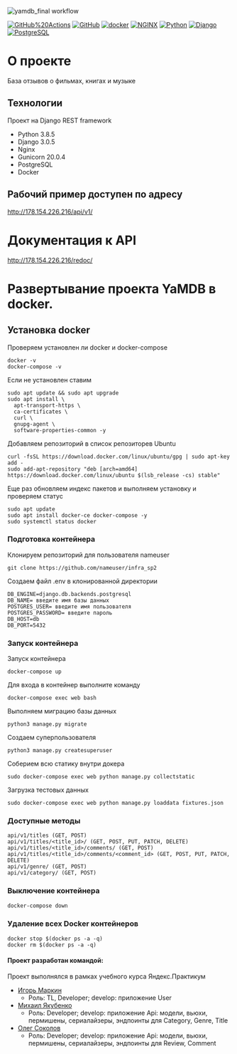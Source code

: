 
![yamdb_final workflow](https://github.com/Olegnim/yamdb_final/workflows/yamdb_workflow/badge.svg)

[![GitHub%20Actions](https://img.shields.io/badge/-GitHub%20Actions-464646??style=flat-square&logo=GitHub%20actions)](https://github.com/features/actions)
[![GitHub](https://img.shields.io/badge/-GitHub-464646??style=flat-square&logo=GitHub)](https://github.com/)
[![docker](https://img.shields.io/badge/-Docker-464646??style=flat-square&logo=docker)](https://www.docker.com/)
[![NGINX](https://img.shields.io/badge/-NGINX-464646??style=flat-square&logo=NGINX)](https://nginx.org/ru/)
[![Python](https://img.shields.io/badge/-Python-464646??style=flat-square&logo=Python)](https://www.python.org/)
[![Django](https://img.shields.io/badge/-Django-464646??style=flat-square&logo=Django)](https://www.djangoproject.com/)
[![PostgreSQL](https://img.shields.io/badge/-PostgreSQL-464646??style=flat-square&logo=PostgreSQL)](https://www.postgresql.org/)



# О проекте

База отзывов о фильмах, книгах и музыке

## Технологии

Проект на Django REST framework
- Python 3.8.5
- Django 3.0.5
- Nginx
- Gunicorn 20.0.4
- PostgreSQL
- Docker

## Рабочий пример доступен по адресу

http://178.154.226.216/api/v1/

# Документация к API

http://178.154.226.216/redoc/

# Развертывание проекта YaMDB в docker. 

## Установка docker

Проверяем установлен ли docker и docker-compose

```
docker -v
docker-compose -v
```

Если не установлен ставим

```
sudo apt update && sudo apt upgrade
sudo apt install \
  apt-transport-https \
  ca-certificates \
  curl \
  gnupg-agent \
  software-properties-common -y
```

Добавляем репозиторий в список репозиторев Ubuntu  

```
curl -fsSL https://download.docker.com/linux/ubuntu/gpg | sudo apt-key add -
sudo add-apt-repository "deb [arch=amd64] https://download.docker.com/linux/ubuntu $(lsb_release -cs) stable" 
```

Еще раз обновляем индекс пакетов и выполняем установку и проверяем статус

```
sudo apt update
sudo apt install docker-ce docker-compose -y
sudo systemctl status docker
```

### Подготовка контейнера

Клонируем репозиторий для пользователя nameuser

```
git clone https://github.com/nameuser/infra_sp2
```

Создаем файл .env в клонированной директории

```
DB_ENGINE=django.db.backends.postgresql 
DB_NAME= введите имя базы данных
POSTGRES_USER= введите имя пользователя
POSTGRES_PASSWORD= введите пароль
DB_HOST=db 
DB_PORT=5432 
```

### Запуск контейнера

Запуск контейнера

```
docker-compose up
```

Для входа в контейнер выполните команду

```
docker-compose exec web bash
```

Выполняем миграцию базы данных

```
python3 manage.py migrate
```

Создаем суперпользователя

```
python3 manage.py createsuperuser
```

Соберием всю статику внутри докера 

```
sudo docker-compose exec web python manage.py collectstatic
```

Загрузка тестовых данных 

```
sudo docker-compose exec web python manage.py loaddata fixtures.json
```

### Доступные методы

```
api/v1/titles (GET, POST)
api/v1/titles/<title_id>/ (GET, POST, PUT, PATCH, DELETE)
api/v1/titles/<title_id>/comments/ (GET, POST)
api/v1/titles/<title_id>/comments/<comment_id> (GET, POST, PUT, PATCH, DELETE)
api/v1/genre/ (GET, POST)
api/v1/category/ (GET, POST)
```

### Выключение контейнера

```bash
docker-compose down

```

### Удаление всех Docker контейнеров

```
docker stop $(docker ps -a -q)
docker rm $(docker ps -a -q)
```


#### Проект разработан командой:

Проект выполнялся в рамках учебного курса Яндекс.Практикум

* [Игорь Маркин](https://github.com/igor-markin/)
  - Роль: TL, Developer; develop: приложение User
* [Михаил Якубенко](https://github.com/vbifaa)
  - Роль: Developer; develop: приложение Api: модели, вьюхи, пермишены, сериалайзеры, эндпоинты для Category, Genre, Title
* [Олег Соколов](https://github.com/olegnim)
  - Роль: Developer; develop: приложение Api: модели, вьюхи, пермишены, сериалайзеры, эндпоинты для Review, Comment
